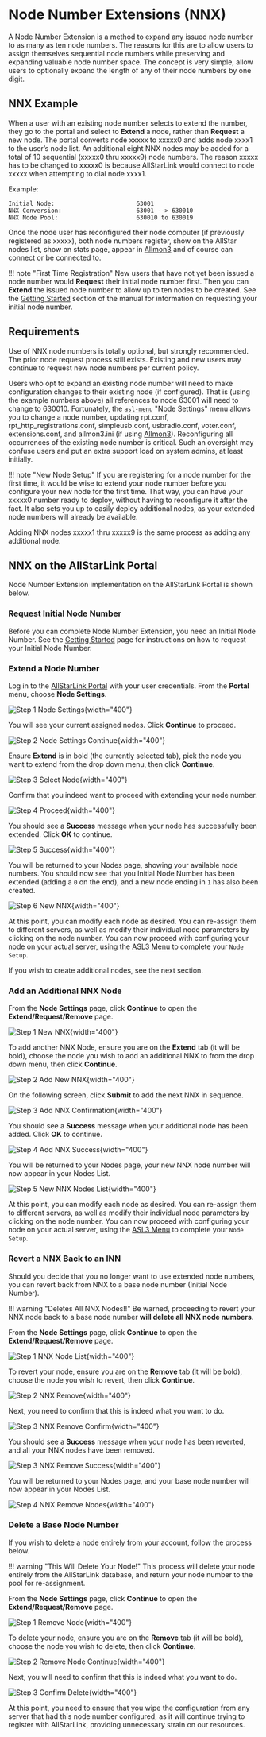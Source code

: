 # Node Number Extensions (NNX)
A Node Number Extension is a method to expand any issued node number to as many as ten node numbers. The reasons for this are to allow users to assign themselves sequential node numbers while preserving and expanding valuable node number space. The concept is very simple, allow users to optionally expand the length of any of their node numbers by one digit.

## NNX Example
When a user with an existing node number selects to extend the number, they go to the portal and select to **Extend** a node, rather than **Request** a new node. The portal converts node xxxxx to xxxxx0 and adds node xxxx1 to the user’s node list. An additional eight NNX nodes may be added for a total of 10 sequential (xxxxx0 thru xxxxx9) node numbers. The reason xxxxx has to be changed to xxxxx0 is because AllStarLink would connect to node xxxxx when attempting to dial node xxxx1.

Example:

```
Initial Node:                       63001
NNX Conversion:                     63001 --> 630010
NNX Node Pool:                      630010 to 630019
```

Once the node user has reconfigured their node computer (if previously registered as xxxxx), both node numbers register, show on the AllStar nodes list, show on stats page, appear in [Allmon3](../allmon3/index.md) and of course can connect or be connected to.   

!!! note "First Time Registration"
    New users that have not yet been issued a node number would **Request** their initial node number first. Then you can **Extend** the issued node number to allow up to ten nodes to be created. See the [Getting Started](../basics/gettingstarted.md) section of the manual for information on requesting your initial node number.

## Requirements
Use of NNX node numbers is totally optional, but strongly recommended. The prior node request process still exists. Existing and new users may continue to request new node numbers per current policy.

Users who opt to expand an existing node number will need to make configuration changes to their existing node (if configured). That is (using the example numbers above) all references to node 63001 will need to change to 630010. Fortunately, the [`asl-menu`](../user-guide/index.md) "Node Settings" menu allows you to change a node number, updating rpt.conf, rpt_http_registrations.conf, simpleusb.conf, usbradio.conf, voter.conf, extensions.conf, and allmon3.ini (if using [Allmon3](../allmon3/config.md)). Reconfiguring all occurrences of the existing node number is critical. Such an oversight may confuse users and put an extra support load on system admins, at least initially.

!!! note "New Node Setup"
    If you are registering for a node number for the first time, it would be wise to extend your node number before you configure your new node for the first time. That way, you can have your xxxxx0 number ready to deploy, without having to reconfigure it after the fact. It also sets you up to easily deploy additional nodes, as your extended node numbers will already be available.

Adding NNX nodes xxxxx1 thru xxxxx9 is the same process as adding any additional node.  

## NNX on the AllStarLink Portal
Node Number Extension implementation on the AllStarLink Portal is shown below.
  
### Request Initial Node Number
Before you can complete Node Number Extension, you need an Initial Node Number. See the [Getting Started](../basics/gettingstarted.md) page for instructions on how to request your Initial Node Number.

### Extend a Node Number
Log in to the [AllStarLink Portal](https://www.allstarlink.org/portal) with your user credentials. From the **Portal** menu, choose **Node Settings**.

![Step 1 Node Settings](img/1_NNX_Node_Settings.png){width="400"}

You will see your current assigned nodes. Click **Continue** to proceed.

![Step 2 Node Settings Continue](img/2_NNX_Continue.png){width="400"}

Ensure **Extend** is in bold (the currently selected tab), pick the node you want to extend from the drop down menu, then click **Continue**.

![Step 3 Select Node](img/3_NNX_Extend_Continue.png){width="400"}

Confirm that you indeed want to proceed with extending your node number.

![Step 4 Proceed](img/4_NNX_Extend_Confirm.png){width="400"}

You should see a **Success** message when your node has successfully been extended. Click **OK** to continue.

![Step 5 Success](img/5_NNX_Success.png){width="400"}

You will be returned to your Nodes page, showing your available node numbers. You should now see that you Initial Node Number has been extended (adding a `0` on the end), and a new node ending in `1` has also been created.

![Step 6 New NNX](img/6_NNX_New_Nodes.png){width="400"}

At this point, you can modify each node as desired. You can re-assign them to different servers, as well as modify their individual node parameters by clicking on the node number. You can now proceed with configuring your node on your actual server, using the [ASL3 Menu](../user-guide/index.md) to complete your `Node Setup`. 

If you wish to create additional nodes, see the next section.

### Add an Additional NNX Node
From the **Node Settings** page, click **Continue** to open the **Extend/Request/Remove** page.

![Step 1 New NNX](img/6_NNX_New_Nodes.png){width="400"}

To add another NNX Node, ensure you are on the **Extend** tab (it will be bold), choose the node you wish to add an additional NNX to from the drop down menu, then click **Continue**.

![Step 2 Add New NNX](img/7_NNX_Add.png){width="400"}

On the following screen, click **Submit** to add the next NNX in sequence.

![Step 3 Add NNX Confirmation](img/8_NNX_Add_Confirm.png){width="400"}

You should see a **Success** message when your additional node has been added. Click **OK** to continue.

![Step 4 Add NNX Success](img/9_NNX_Add_Success.png){width="400"}

You will be returned to your Nodes page, your new NNX node number will now appear in your Nodes List.

![Step 5 New NNX Nodes List](img/10_NNX_New_Nodes.png){width="400"}

At this point, you can modify each node as desired. You can re-assign them to different servers, as well as modify their individual node parameters by clicking on the node number. You can now proceed with configuring your node on your actual server, using the [ASL3 Menu](../user-guide/index.md) to complete your `Node Setup`.

### Revert a NNX Back to an INN
Should you decide that you no longer want to use extended node numbers, you can revert back from NNX to a base node number (Initial Node Number).

!!! warning "Deletes All NNX Nodes!!"
    Be warned, proceeding to revert your NNX node back to a base node number **will delete all NNX node numbers**. 

From the **Node Settings** page, click **Continue** to open the **Extend/Request/Remove** page.

![Step 1 NNX Node List](img/6_NNX_New_Nodes.png){width="400"}

To revert your node, ensure you are on the **Remove** tab (it will be bold), choose the node you wish to revert, then click **Continue**.

![Step 2 NNX Remove](img/11_NNX_Revert.png){width="400"}

Next, you need to confirm that this is indeed what you want to do.

![Step 3 NNX Remove Confirm](img/12_NNX_Revert_Confirm.png){width="400"}

You should see a **Success** message when your node has been reverted, and all your NNX nodes have been removed.

![Step 3 NNX Remove Success](img/13_NNX_Revert_Success.png){width="400"}

You will be returned to your Nodes page, and your base node number will now appear in your Nodes List.

![Step 4 NNX Remove Nodes](img/14_NNX_Revert_Nodes.png){width="400"}

### Delete a Base Node Number
If you wish to delete a node entirely from your account, follow the process below.

!!! warning "This Will Delete Your Node!"
    This process will delete your node entirely from the AllStarLink database, and return your node number to the pool for re-assignment.

From the **Node Settings** page, click **Continue** to open the **Extend/Request/Remove** page.

![Step 1 Remove Node](img/14_NNX_Revert_Nodes.png){width="400"}

To delete your node, ensure you are on the **Remove** tab (it will be bold), choose the node you wish to delete, then click **Continue**.

![Step 2 Remove Node Continue](img/15_NNX_Delete_Primary.png){width="400"}

Next, you will need to confirm that this is indeed what you want to do.

![Step 3 Confirm Delete](img/17_Delete_Primary.png){width="400"}

At this point, you need to ensure that you wipe the configuration from any server that had this node number configured, as it will continue trying to register with AllStarLink, providing unnecessary strain on our resources.

